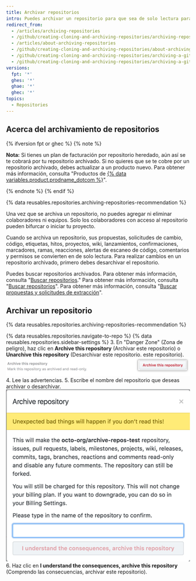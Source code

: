 ```yaml
---
title: Archivar repositorios
intro: Puedes archivar un repositorio para que sea de solo lectura para todos los usuarios e indicar que ya no necesita mantenerse activamente. También puedes desarchivar los repositorios que han sido archivados.
redirect_from:
  - /articles/archiving-repositories
  - /github/creating-cloning-and-archiving-repositories/archiving-repositories
  - /articles/about-archiving-repositories
  - /github/creating-cloning-and-archiving-repositories/about-archiving-repositories
  - /github/creating-cloning-and-archiving-repositories/archiving-a-github-repository/about-archiving-repositories
  - /github/creating-cloning-and-archiving-repositories/archiving-a-github-repository/archiving-repositories
versions:
  fpt: '*'
  ghes: '*'
  ghae: '*'
  ghec: '*'
topics:
  - Repositories
---
```


## Acerca del archivamiento de repositorios

{% ifversion fpt or ghec %}
{% note %}

**Nota:** Si tienes un plan de facturación por repositorio heredado, aún así se te cobrará por tu repositorio archivado. Si no quieres que se te cobre por un repositorio archivado, debes actualizar a un producto nuevo. Para obtener más información, consulta "Productos de [{% data variables.product.prodname_dotcom %}](/articles/github-s-products)".

{% endnote %}
{% endif %}

{% data reusables.repositories.archiving-repositories-recommendation %}

Una vez que se archiva un repositorio, no puedes agregar ni eliminar colaboradores ni equipos. Solo los colaboradores con acceso al repositorio pueden bifurcar o iniciar tu proyecto.

Cuando se archiva un repositorio, sus propuestas, solicitudes de cambio, código, etiquetas, hitos, proyectos, wiki, lanzamientos, confirmaciones, marcadores, ramas, reacciones, alertas de escaneo de código, comentarios y permisos se convierten en de solo lectura. Para realizar cambios en un repositorio archivado, primero debes desarchivar el repositorio.

Puedes buscar repositorios archivados. Para obtener más información, consulta "[Buscar repositorios](/search-github/searching-on-github/searching-for-repositories/#search-based-on-whether-a-repository-is-archived)." Para obtener más información, consulta "[Buscar repositorios](/articles/searching-for-repositories/#search-based-on-whether-a-repository-is-archived)". Para obtener más información, consulta "[Buscar propuestas y solicitudes de extracción](/search-github/searching-on-github/searching-issues-and-pull-requests/#search-based-on-whether-a-repository-is-archived)".

## Archivar un repositorio

{% data reusables.repositories.archiving-repositories-recommendation %}

{% data reusables.repositories.navigate-to-repo %}
{% data reusables.repositories.sidebar-settings %}
3. En "Danger Zone" (Zona de peligro), haz clic en **Archive this repository** (Archivar este repositorio) o **Unarchive this repository** (Desarchivar este repositorio. este repositorio). ![Botón Archive this repository (Archivar este repositorio)](/assets/images/help/repository/archive-repository.png)
4. Lee las advertencias.
5. Escribe el nombre del repositorio que deseas archivar o desarchivar. ![Advertencias para archivar el repositorio](/assets/images/help/repository/archive-repository-warnings.png)
6. Haz clic en **I understand the consequences, archive this repository** (Comprendo las consecuencias, archivar este repositorio).
